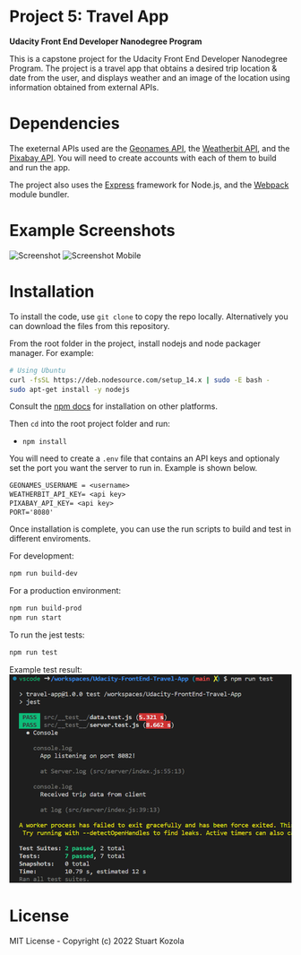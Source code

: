 # Project 5: Travel App
__Udacity Front End Developer Nanodegree Program__

This is a capstone project for the Udacity Front End Developer Nanodegree Program. The project is a travel app that obtains a desired trip location & date from the user, and displays weather and an image of the location using information obtained from external APIs.  

# Dependencies
The exeternal APIs used are the [Geonames API](http://www.geonames.org/export/web-services.html), the [Weatherbit API](https://www.weatherbit.io/api), and the [Pixabay API](https://pixabay.com/api/docs/).  You will need to create accounts with each of them to build and run the app.

The project also uses the [Express](https://expressjs.com/) framework for Node.js, and the [Webpack](https://webpack.js.org/) module bundler.
    

# Example Screenshots
![Screenshot](/src/client/img/screenshot.png)
![Screenshot Mobile](/src/client/img/screenshot_mobile.png)

# Installation
To install the code, use `git clone` to copy the repo locally.  Alternatively you can download the files from this repository.

From the root folder in the project, install nodejs and node packager manager.  For example:
```bash
# Using Ubuntu
curl -fsSL https://deb.nodesource.com/setup_14.x | sudo -E bash -
sudo apt-get install -y nodejs
```

Consult the [npm docs](https://nodejs.org/en/download/package-manager/) for installation on other platforms.

Then  `cd` into the root project folder and run:
- `npm install`

You will need to create a `.env` file that contains an API keys and optionaly set the port you want the server to run in.  Example is shown below.

```
GEONAMES_USERNAME = <username>
WEATHERBIT_API_KEY= <api key>
PIXABAY_API_KEY= <api key>
PORT='8080'
```

Once installation is complete, you can use the run scripts to build and test in different enviroments.

For development:
```bash
npm run build-dev
```

For a production environment:
```bash
npm run build-prod
npm run start
```

To run the jest tests:
```bash
npm run test
```

Example test result:
![Screenshot](/src/client/img/test_results.png)

# License
MIT License - Copyright (c) 2022 Stuart Kozola
